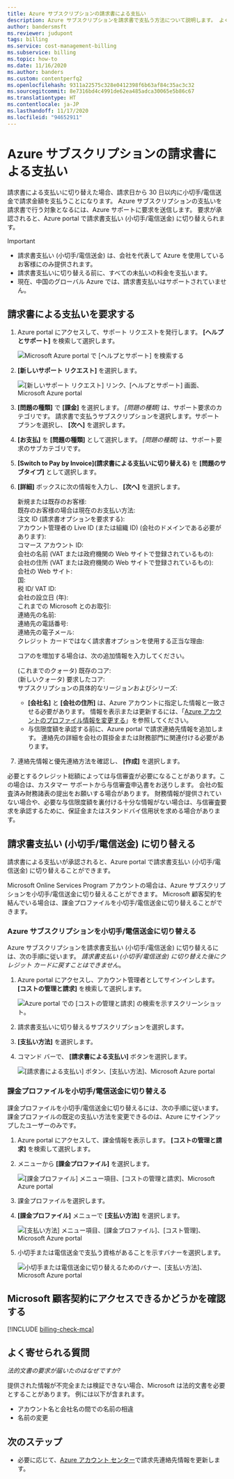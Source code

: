 ```yaml
---
title: Azure サブスクリプションの請求書による支払い
description: Azure サブスクリプションを請求書で支払う方法について説明します。 よく寄せられる質問を参照し、その他のリソースを確認してください。
author: bandersmsft
ms.reviewer: judupont
tags: billing
ms.service: cost-management-billing
ms.subservice: billing
ms.topic: how-to
ms.date: 11/16/2020
ms.author: banders
ms.custom: contentperfq2
ms.openlocfilehash: 9311a22575c328e0412398f6b63af84c35ac3c32
ms.sourcegitcommit: 8e7316bd4c4991de62ea485adca30065e5b86c67
ms.translationtype: HT
ms.contentlocale: ja-JP
ms.lasthandoff: 11/17/2020
ms.locfileid: "94652911"
---
```

# <a name="pay-for-your-azure-subscription-by-invoice"></a>Azure サブスクリプションの請求書による支払い

請求書による支払いに切り替えた場合、請求日から 30 日以内に小切手/電信送金で請求金額を支払うことになります。 Azure サブスクリプションの支払いを請求書で行う対象となるには、Azure サポートに要求を送信します。 要求が承認されると、Azure portal で請求書支払い (小切手/電信送金) に切り替えられます。

> [!IMPORTANT]
> * 請求書支払い (小切手/電信送金) は、会社を代表して Azure を使用しているお客様にのみ提供されます。
> * 請求書支払いに切り替える前に、すべての未払いの料金を支払います。
> * 現在、中国のグローバル Azure では、請求書支払いはサポートされていません。

## <a name="request-to-pay-by-invoice"></a>請求書による支払いを要求する

1. Azure portal にアクセスして、サポート リクエストを発行します。 **[ヘルプとサポート]** を検索して選択します。

    ![Microsoft Azure portal で [ヘルプとサポート] を検索する](./media/pay-by-invoice/search-for-help-and-support.png)

2. **[新しいサポート リクエスト]** を選択します。

    ![[新しいサポート リクエスト] リンク、[ヘルプとサポート] 画面、Microsoft Azure portal](./media/pay-by-invoice/help-and-support.png)

2. **[問題の種類]** で **[課金]** を選択します。 *[問題の種類]* は、サポート要求のカテゴリです。 請求書で支払うサブスクリプションを選択します。サポート プランを選択し、 **[次へ]** を選択します。

3. **[お支払]** を **[問題の種類]** として選択します。 *[問題の種類]* は、サポート要求のサブカテゴリです。

4. **[Switch to Pay by Invoice]\(請求書による支払いに切り替える\)** を **[問題のサブタイプ]** として選択します。

5. **[詳細]** ボックスに次の情報を入力し、 **[次へ]** を選択します。

     新規または既存のお客様:<br>
     既存のお客様の場合は現在のお支払い方法:<br>
     注文 ID (請求書オプションを要求する):<br>
     アカウント管理者の Live ID (または組織 ID) (会社のドメインである必要があります):<br>
     コマース アカウント ID:<br>
     会社の名前 (VAT または政府機関の Web サイトで登録されているもの):<br>
     会社の住所 (VAT または政府機関の Web サイトで登録されているもの):<br>
     会社の Web サイト:<br>
     国:<br>
     税 ID/ VAT ID:<br>
     会社の設立日 (年):<br>
     これまでの Microsoft とのお取引:<br>
     連絡先の名前:<br>
     連絡先の電話番号:<br>
     連絡先の電子メール:<br>
     クレジット カードではなく請求書オプションを使用する正当な理由:<br>

     コアのを増加する場合は、次の追加情報を入力してください。<br>

     (これまでのクォータ) 既存のコア:<br>
     (新しいクォータ) 要求したコア:<br>
     サブスクリプションの具体的なリージョンおよびシリーズ:<br>

    - **[会社名]** と **[会社の住所]** は、Azure アカウントに指定した情報と一致させる必要があります。 情報を表示または更新するには、「[Azure アカウントのプロファイル情報を変更する](change-azure-account-profile.md)」を参照してください。
    - 与信限度額を承認する前に、Azure portal で請求連絡先情報を追加します。 連絡先の詳細を会社の買掛金または財務部門に関連付ける必要があります。

6. 連絡先情報と優先連絡方法を確認し、 **[作成]** を選択します。

必要とするクレジット総額によっては与信審査が必要になることがあります。この場合は、カスタマー サポートから与信審査申込書をお送りします。 会社の監査済み財務諸表の提出をお願いする場合があります。 財務情報が提供されていない場合や、必要な与信限度額を裏付ける十分な情報がない場合は、与信審査要求を承認するために、保証金またはスタンドバイ信用状を求める場合があります。

## <a name="switch-to-invoice-pay-checkwire-transfer"></a>請求書支払い (小切手/電信送金) に切り替える

請求書による支払いが承認されると、Azure portal で請求書支払い (小切手/電信送金) に切り替えることができます。

Microsoft Online Services Program アカウントの場合は、Azure サブスクリプションを小切手/電信送金に切り替えることができます。 Microsoft 顧客契約を結んでいる場合は、課金プロファイルを小切手/電信送金に切り替えることができます。

### <a name="switch-azure-subscription-to-checkwire-transfer"></a>Azure サブスクリプションを小切手/電信送金に切り替える

Azure サブスクリプションを請求書支払い (小切手/電信送金) に切り替えるには、次の手順に従います。 *請求書支払い (小切手/電信送金) に切り替えた後にクレジット カードに戻すことはできません*。

1. Azure portal にアクセスし、アカウント管理者としてサインインします。 **[コストの管理と請求]** を検索して選択します。

    ![Azure portal での [コストの管理と請求] の検索を示すスクリーンショット。](./media/pay-by-invoice/search.png)

1. 請求書支払いに切り替えるサブスクリプションを選択します。
1. **[支払い方法]** を選択します。
1. コマンド バーで、 **[請求書による支払い]** ボタンを選択します。

    ![[請求書による支払い] ボタン、[支払い方法]、Microsoft Azure portal](./media/pay-by-invoice/pay-by-invoice.png)

### <a name="switch-billing-profile-to-checkwire-transfer"></a>課金プロファイルを小切手/電信送金に切り替える

課金プロファイルを小切手/電信送金に切り替えるには、次の手順に従います。 課金プロファイルの既定の支払い方法を変更できるのは、Azure にサインアップしたユーザーのみです。

1. Azure portal にアクセスして、課金情報を表示します。 **[コストの管理と請求]** を検索して選択します。
1. メニューから **[課金プロファイル]** を選択します。

    ![[課金プロファイル] メニュー項目、[コストの管理と請求]、Microsoft Azure portal](./media/pay-by-invoice/billing-profile.png)

1. 課金プロファイルを選択します。
1. **[課金プロファイル]** メニューで **[支払い方法]** を選択します。

   ![[支払い方法] メニュー項目、[課金プロファイル]、[コスト管理]、Microsoft Azure portal](./media/pay-by-invoice/billing-profile-payment-methods.png)

1. 小切手または電信送金で支払う資格があることを示すバナーを選択します。

    ![小切手または電信送金に切り替えるためのバナー、[支払い方法]、Microsoft Azure portal](./media/pay-by-invoice/customer-led-switch-to-invoice.png)

## <a name="check-access-to-a-microsoft-customer-agreement"></a>Microsoft 顧客契約にアクセスできるかどうかを確認する
[!INCLUDE [billing-check-mca](../../../includes/billing-check-mca.md)]

## <a name="frequently-asked-questions"></a>よく寄せられる質問

*法的文書の要求が届いたのはなぜですか?*

提供された情報が不完全または検証できない場合、Microsoft は法的文書を必要とすることがあります。 例には以下が含まれます。

* アカウント名と会社名の間での名前の相違
* 名前の変更

## <a name="next-steps"></a>次のステップ

* 必要に応じて、[Azure アカウント センター](https://account.azure.com/Profile)で請求先連絡先情報を更新します。
